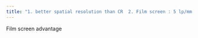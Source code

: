 ```yaml
---
title: "1. better spatial resolution than CR  2. Film screen : 5 lp/mm  3. CR: 2.5 lp/mm"
---
```

Film screen advantage

